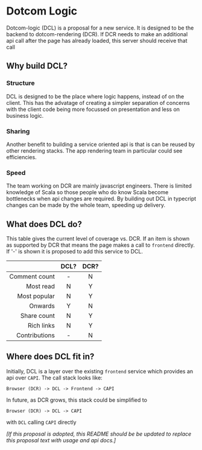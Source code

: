 # Dotcom Logic

Dotcom-logic (DCL) is a proposal for a new service. It is designed to be the backend to dotcom-rendering (DCR). If DCR needs to make an additional api call after the page has already loaded, this server should receive that call

## Why build DCL?

### Structure

DCL is designed to be the place where logic happens, instead of on the client. This has the advatage of creating a simpler separation of concerns with the client code being more focussed on presentation and less on business logic.

### Sharing

Another benefit to building a service oriented api is that is can be reused by other rendering stacks. The app rendering team in particular could see efficiencies.

### Speed

The team working on DCR are mainly javascript engineers. There is limited knowledge of Scala so those people who do know Scala become bottlenecks when api changes are required. By building out DCL in typecript changes can be made by the whole team, speeding up delivery.

## What does DCL do?

This table gives the current level of coverage vs. DCR. If an item is shown as supported by DCR that means the page makes a call to `frontend` directly. If '-' is shown it is proposed to add this service to DCL.

|               | DCL? | DCR? |
| ------------: | :--: | :--: |
| Comment count |  -   |  N   |
|     Most read |  N   |  Y   |
|  Most popular |  N   |  Y   |
|       Onwards |  Y   |  N   |
|   Share count |  N   |  Y   |
|    Rich links |  N   |  Y   |
| Contributions |  -   |  N   |

## Where does DCL fit in?

Initially, DCL is a layer over the existing `frontend` service which provides an api over `CAPI`. The call stack looks like:

```
Browser (DCR) -> DCL -> Frontend -> CAPI
```

In future, as DCR grows, this stack could be simplified to

```
Browser (DCR) -> DCL -> CAPI
```

with `DCL` calling `CAPI` directly

_[If this proposal is adopted, this README should be be updated to replace this proposal text with usage and api docs.]_
